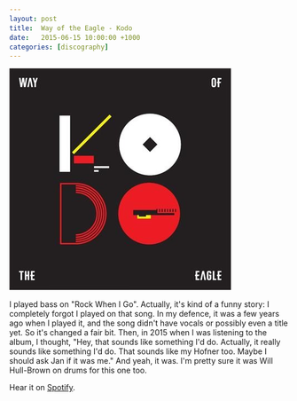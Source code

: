 ```yaml
---
layout: post
title:  Way of the Eagle - Kodo
date:   2015-06-15 10:00:00 +1000
categories: [discography]
---
```


![](/assets/discography/kodo.jpg)

I played bass on "Rock When I Go". Actually, it's kind of a funny story: I completely forgot I played on that song. In my defence, it was a few years ago when I played it, and the song didn't have vocals or possibly even a title yet. So it's changed a fair bit. Then, in 2015 when I was listening to the album, I thought, "Hey, that sounds like something I'd do. Actually, it really sounds like something I'd do. That sounds like my Hofner too. Maybe I should ask Jan if it was me." And yeah, it was. I'm pretty sure it was Will Hull-Brown on drums for this one too.

Hear it on [Spotify](https://itunes.apple.com/us/album/kodo/992728362).